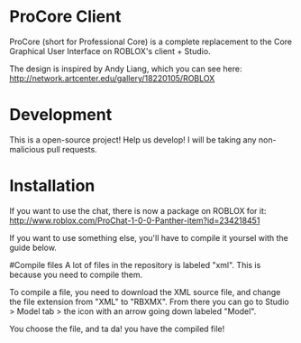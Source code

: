 # ProCore Client
ProCore (short for Professional Core) is a complete replacement to the Core Graphical User Interface on ROBLOX's client + Studio.


The design is inspired by Andy Liang, which you can see here:
http://network.artcenter.edu/gallery/18220105/ROBLOX

# Development
This is a open-source project! Help us develop!
I will be taking any non-malicious pull requests.

# Installation
If you want to use the chat, there is now a package on ROBLOX for it: http://www.roblox.com/ProChat-1-0-0-Panther-item?id=234218451


If you want to use something else, you'll have to compile it yoursel with the guide below.

#Compile files
A lot of files in the repository is labeled "xml". This is because you need to compile them.


To compile a file, you need to download the XML source file, and change the file extension from "XML" to "RBXMX". From there you can go to Studio > Model tab > the icon with an arrow going down labeled "Model".


You choose the file, and ta da! you have the compiled file!
